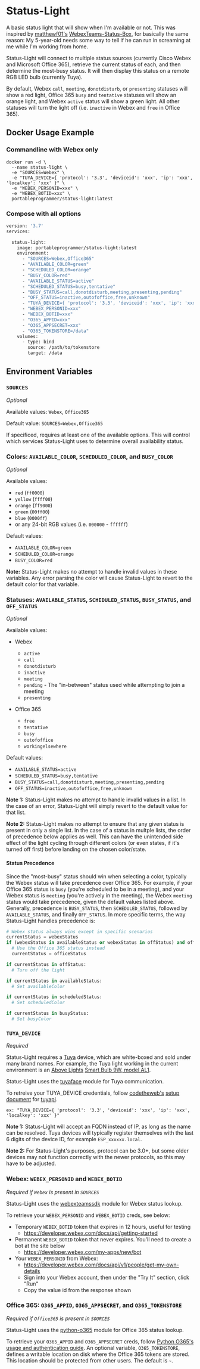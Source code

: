 # Status-Light
A basic status light that will show when I'm available or not. This was inspired by [matthewf01's](https://github.com/matthewf01) [WebexTeams-Status-Box](https://github.com/matthewf01/Webex-Teams-Status-Box), for basically the same reason: My 5-year-old needs some way to tell if he can run in screaming at me while I'm working from home.

Status-Light will connect to multiple status sources (currently Cisco Webex and Microsoft Office 365), retrieve the current status of each, and then determine the most-busy status. It will then display this status on a remote RGB LED bulb (currently Tuya).

By default, Webex `call`, `meeting`, `donotdisturb`, or `presenting` statuses will show a red light, Office 365 `busy` and `tentative` statuses will show an orange light, and Webex `active` status will show a green light. All other statuses will turn the light off (i.e. `inactive` in Webex and `free` in Office 365).

## Docker Usage Example
### Commandline with Webex only
``` shell
docker run -d \ 
  --name status-light \
  -e "SOURCES=Webex" \ 
  -e "TUYA_DEVICE={ 'protocol': '3.3', 'deviceid': 'xxx', 'ip': 'xxx', 'localkey': 'xxx' }" \ 
  -e "WEBEX_PERSONID=xxx" \ 
  -e "WEBEX_BOTID=xxx" \ 
  portableprogrammer/status-light:latest
```
### Compose with all options
``` dockerfile
version: '3.7'
services:

  status-light:
    image: portableprogrammer/status-light:latest
    environment:
      - "SOURCES=Webex,Office365"
      - "AVAILABLE_COLOR=green"
      - "SCHEDULED_COLOR=orange"
      - "BUSY_COLOR=red"
      - "AVAILABLE_STATUS=active"
      - "SCHEDULED_STATUS=busy,tentative"
      - "BUSY_STATUS=call,donotdisturb,meeting,presenting,pending"
      - "OFF_STATUS=inactive,outofoffice,free,unknown"
      - "TUYA_DEVICE={ 'protocol': '3.3', 'deviceid': 'xxx', 'ip': 'xxx', 'localkey': 'xxx' }"
      - "WEBEX_PERSONID=xxx"
      - "WEBEX_BOTID=xxx"
      - "O365_APPID=xxx"
      - "O365_APPSECRET=xxx"
      - "O365_TOKENSTORE=/data"
    volumes:
      - type: bind
        source: /path/to/tokenstore
        target: /data
```

## Environment Variables
### `SOURCES`
*Optional*

Available values: `Webex`, `Office365`

Default value: `SOURCES=Webex,Office365`

If specificed, requires at least one of the available options. This will control which services Status-Light uses to determine overall availability status.

### Colors: `AVAILABLE_COLOR`, `SCHEDULED_COLOR`, and `BUSY_COLOR`
*Optional*

Available values: 
* `red` (`ff0000`)
* `yellow` (`ffff00`)
* `orange` (`ff9000`)
* `green` (`00ff00`)
* `blue` (`0000ff`)
* or any 24-bit RGB values (i.e. `000000` - `ffffff`)

Default values:
* `AVAILABLE_COLOR=green`
* `SCHEDULED_COLOR=orange`
* `BUSY_COLOR=red`

**Note:** Status-Light makes no attempt to handle invalid values in these variables. Any error parsing the color will cause Status-Light to revert to the default color for that variable.

### Statuses: `AVAILABLE_STATUS`, `SCHEDULED_STATUS`, `BUSY_STATUS`, and `OFF_STATUS`
*Optional*

Available values: 
* Webex
  * `active`
  * `call`
  * `donotdisturb`
  * `inactive`
  * `meeting`
  * `pending` - The "in-between" status used while attempting to join a meeting
  * `presenting`

* Office 365
  * `free`
  * `tentative`
  * `busy`
  * `outofoffice`
  * `workingelsewhere`

Default values:
* `AVAILABLE_STATUS=active`
* `SCHEDULED_STATUS=busy,tentative`
* `BUSY_STATUS=call,donotdisturb,meeting,presenting,pending`
* `OFF_STATUS=inactive,outofoffice,free,unknown`

**Note 1:** Status-Light makes no attempt to handle invalid values in a list. In the case of an error, Status-Light will simply revert to the default value for that list.

**Note 2:** Status-Light makes no attempt to ensure that any given status is present in only a single list. In the case of a status in multple lists, the order of precedence below applies as well. This can have the unintended side effect of the light cycling through different colors (or even states, if it's turned off first) before landing on the chosen color/state.

#### Status Precedence
Since the "most-busy" status should win when selecting a color, typically the Webex status will take precedence over Office 365. For example, if your Office 365 status is `busy` (you're scheduled to be in a meeting), and your Webex status is `meeting` (you're actively in the meeting), the Webex `meeting` status would take precedence, given the default values listed above. Generally, precedence is `BUSY_STATUS`, then `SCHEDULED_STATUS`, followed by `AVAILABLE_STATUS`, and finally `OFF_STATUS`. In more specific terms, the way Status-Light handles precedence is:
``` python
# Webex status always wins except in specific scenarios
currentStatus = webexStatus
if (webexStatus in availableStatus or webexStatus in offStatus) and officeStatus not in offStatus:
  # Use the Office 365 status instead
  currentStatus = officeStatus

if currentStatus in offStatus: 
  # Turn off the light

if currentStatus in availableStatus:
  # Set availableColor

if currentStatus in scheduledStatus:
  # Set scheduledColor

if currentStatus in busyStatus: 
  # Set busyColor
```

### `TUYA_DEVICE`
*Required*

Status-Light requires a [Tuya](https://www.tuya.com/) device, which are white-boxed and sold under many brand names. For example, the Tuya light working in the current environment is an [Above Lights](http://alabovelights.com/) [Smart Bulb 9W, model AL1](http://alabovelights.com/pd.jsp?id=17).

Status-Light uses the [tuyaface](https://github.com/TradeFace/tuyaface/) module for Tuya communication.

To retreive your TUYA_DEVICE credentials, follow [codetheweb's](https://github.com/codetheweb) [setup document](https://github.com/codetheweb/tuyapi/blob/master/docs/SETUP.md) for [tuyapi](https://github.com/codetheweb/tuyapi).

    ex: "TUYA_DEVICE={ 'protocol': '3.3', 'deviceid': 'xxx', 'ip': 'xxx', 'localkey': 'xxx' }"

**Note 1:** Status-Light will accept an FQDN instead of IP, as long as the name can be resolved. Tuya devices will typically register themselves with the last 6 digits of the device ID, for example `ESP_xxxxxx.local`.

**Note 2:** For Status-Light's purposes, protocol can be 3.0+, but some older devices may not function correctly with the newer protocols, so this may have to be adjusted.

### Webex: `WEBEX_PERSONID` and `WEBEX_BOTID`
*Required if `Webex` is present in `SOURCES`*

Status-Light uses the [webexteamssdk](https://github.com/CiscoDevNet/webexteamssdk/) module for Webex status lookup.

To retrieve your `WEBEX_PERSONID` and `WEBEX_BOTID` creds, see below:
* Temporary `WEBEX_BOTID` token that expires in 12 hours, useful for testing
  * https://developer.webex.com/docs/api/getting-started
* Permanent `WEBEX_BOTID` token that never expires. You'll need to create a bot at the site below
  * https://developer.webex.com/my-apps/new/bot
* Your `WEBEX_PERSONID` from Webex:
  * https://developer.webex.com/docs/api/v1/people/get-my-own-details
  * Sign into your Webex account, then under the "Try It" section, click "Run"
  * Copy the value id from the response shown

### Office 365: `O365_APPID`, `O365_APPSECRET`, and `O365_TOKENSTORE`
*Required if `Office365` is present in `SOURCES`*

Status-Light uses the [python-o365](https://github.com/O365/python-o365/) module for Office 365 status lookup.

To retrieve your `O365_APPID` and `O365_APPSECRET` creds, follow [Python O365's](https://github.com/O365) [usage and authentication guide](https://github.com/O365/python-o365#usage).
An optional variable, `O365_TOKENSTORE`, defines a writable location on disk where the Office 365 tokens are stored. This location should be protected from other users. The default is `~`.
